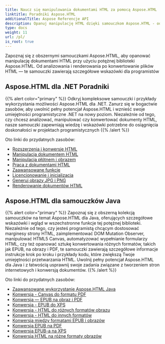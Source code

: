 ```yaml
---
title: Naucz się manipulowania dokumentami HTML za pomocą Aspose.HTML
linktitle: Poradniki Aspose.HTML
additionalTitle: Aspose Referencje API
description: Opanuj manipulację HTML dzięki samouczkom Aspose.HTML - od analizowania do konwersji, wskazówki krok po kroku dla programistów.
type: docs
weight: 11
url: /pl/
is_root: true
---
```


Zapoznaj się z obszernymi samouczkami Aspose.HTML, aby opanować manipulację dokumentami HTML przy użyciu potężnej biblioteki Aspose.HTML. Od analizowania i renderowania po konwertowanie plików HTML — te samouczki zawierają szczegółowe wskazówki dla programistów

## Aspose.HTML dla .NET Poradniki
{{% alert color="primary" %}}
Odkryj kompleksowe samouczki i przykłady wykorzystania możliwości Aspose.HTML dla .NET. Zanurz się w bogactwie zasobów, aby uwolnić pełny potencjał Aspose.HTML i wznieść swoje umiejętności programistyczne .NET na nowy poziom. Niezależnie od tego, czy chcesz analizować, manipulować czy konwertować dokumenty HTML, nasze samouczki zapewniają wiedzę i wskazówki potrzebne do osiągnięcia doskonałości w projektach programistycznych 
{{% /alert %}}

Oto linki do przydatnych zasobów:
 
- [Rozszerzenia i konwersje HTML](./net/html-extensions-and-conversions/)
- [Manipulacja dokumentem HTML](./net/html-document-manipulation/)
- [Manipulacja płótnem i obrazem](./net/canvas-and-image-manipulation/)
- [Praca z dokumentami HTML](./net/working-with-html-documents/)
- [Zaawansowane funkcje](./net/advanced-features/)
- [Licencjonowanie i inicjalizacja](./net/licensing-and-initialization/)
- [Generuj obrazy JPG i PNG](./net/generate-jpg-and-png-images/)
- [Renderowanie dokumentów HTML](./net/rendering-html-documents/)

## Aspose.HTML dla samouczków Java
{{% alert color="primary" %}}
Zapoznaj się z obszerną kolekcją samouczków na temat Aspose.HTML dla Java, oferujących szczegółowe wskazówki i wgląd w wszechstronne funkcje tej potężnej biblioteki. Niezależnie od tego, czy jesteś programistą chcącym dostosować marginesy strony HTML, zaimplementować DOM Mutation Observer, manipulować HTML5 Canvas, automatyzować wypełnianie formularzy HTML, czy też opanować sztukę konwertowania różnych formatów, takich jak EPUB, na obrazy i PDF, te samouczki zawierają szczegółowe informacje instrukcje krok po kroku i przykłady kodu, które zwiększą Twoje umiejętności przetwarzania HTML. Uwolnij pełny potencjał Aspose.HTML dla Java i z łatwością usprawnij swoje zadania związane z tworzeniem stron internetowych i konwersją dokumentów. 
{{% /alert %}}

Oto linki do przydatnych zasobów:
 
- [Zaawansowane wykorzystanie Aspose.HTML Java](./java/advanced-usage/)
- [Konwersja - Canvas do formatu PDF](./java/conversion-canvas-to-pdf/)
- [Konwersja — EPUB na obraz i PDF](./java/conversion-epub-to-image-and-pdf/)
- [Konwersja - EPUB do XPS](./java/conversion-epub-to-xps/)
- [Konwersja - HTML do różnych formatów obrazu](./java/conversion-html-to-various-image-formats/)
- [Konwersja - HTML do innych formatów](./java/conversion-html-to-other-formats/)
- [Konwersja między formatami EPUB i obrazów](./java/converting-between-epub-and-image-formats/)
- [Konwersja EPUB na PDF](./java/converting-epub-to-pdf/)
- [Konwersja EPUB-a na XPS](./java/converting-epub-to-xps/)
- [Konwersja HTML na różne formaty obrazów](./java/converting-html-to-various-image-formats/)